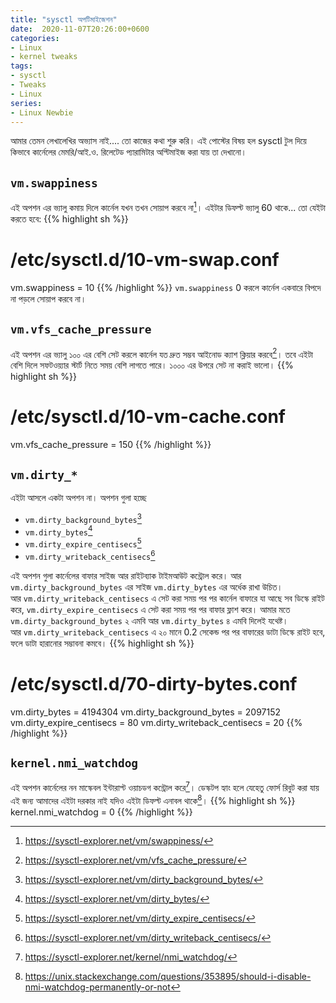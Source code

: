```yaml
---
title: "sysctl অপটিমাইজেশন"
date:  2020-11-07T20:26:00+0600
categories:
- Linux
- kernel tweaks
tags:
- sysctl
- Tweaks
- Linux
series:
- Linux Newbie
---
```


আমার তেমন লেখালেখির অভ্যাস নাই.... তো কাজের কথা শুরু করি।
এই পোস্টের বিষয় হল sysctl টুল দিয়ে কিভাবে কার্নেলের মেমরি/আই.ও. রিলেটেড প্যারামিটার অপ্টিমাইজ করা যায় তা দেখানো। 

## `vm.swappiness`
এই অপশন এর ভ্যালু কমায় দিলে কার্নেল যখন তখন সোয়াপ করবে না[^1]। এইটার ডিফল্ট ভ্যালু 60 থাকে... তো যেইটা করতে হবে:
{{% highlight sh %}}
# /etc/sysctl.d/10-vm-swap.conf
vm.swappiness = 10
{{% /highlight %}}
`vm.swappiness` 0 করলে কার্নেল একবারে বিপদে না পড়লে সোয়াপ করবে না।

## `vm.vfs_cache_pressure`
এই অপশন এর ভ্যালু ১০০ এর বেশি সেট করলে কার্নেল যত দ্রুত সম্ভব আইনোড ক্যাশ ক্লিয়ার করবে[^2]। তবে এইটা বেশি দিলে সফটওয়্যার স্টার্ট নিতে সময় বেশি লাগতে পারে।
১০০০ এর উপরে সেট না করাই ভালো।
{{% highlight sh %}}
# /etc/sysctl.d/10-vm-cache.conf
vm.vfs_cache_pressure = 150
{{% /highlight %}}

## `vm.dirty_*`
এইটা আসলে একটা অপশন না। অপশন গুলা হচ্ছে
 * `vm.dirty_background_bytes`[^3]
 * `vm.dirty_bytes`[^4]
 * `vm.dirty_expire_centisecs`[^5]
 * `vm.dirty_writeback_centisecs`[^6]

এই অপশন গুলা কার্নেলের বাফার সাইজ আর রাইটব্যাক টাইমআউট  কন্ট্রোল করে। আর `vm.dirty_background_bytes` এর সাইজ `vm.dirty_bytes` এর অর্ধেক রাখা উচিত।<br />
আর `vm.dirty_writeback_centisecs` এ সেট করা সময় পর পর কার্নেল বাফারে যা আছে সব ডিস্কে রাইট করে, `vm.dirty_expire_centisecs` এ সেট করা সময় পর পর
বাফার ফ্লাশ করে। আমার মতে `vm.dirty_background_bytes` ২ এমবি আর `vm.dirty_bytes` ৪ এমবি দিলেই যথেষ্ট।<br /> আর `vm.dirty_writeback_centisecs` এ ২০ মানে
0.2 সেকেন্ড পর পর বাফারের ডাটা ডিস্কে রাইট হবে, ফলে ডাটা হারানোর সম্ভাবনা কমবে।
{{% highlight sh %}}
# /etc/sysctl.d/70-dirty-bytes.conf
vm.dirty_bytes = 4194304
vm.dirty_background_bytes = 2097152
vm.dirty_expire_centisecs = 80
vm.dirty_writeback_centisecs = 20
{{% /highlight %}}

## `kernel.nmi_watchdog`
এই অপশন কার্নেলের নন মাস্কেবল ইন্টারাপ্ট ওয়াচডগ কন্ট্রোল করে[^8]। ডেস্কটপ হ্যাং হলে যেহেতু ফোর্স রিবুট করা যায় এই জন্য আমাদের এইটা দরকার নাই যদিও এইটা ডিফল্ট এনাবল থাকে[^9]।
{{% highlight sh %}}
kernel.nmi_watchdog = 0
{{% /highlight %}}

[^1]: https://sysctl-explorer.net/vm/swappiness/
[^2]: https://sysctl-explorer.net/vm/vfs_cache_pressure/
[^3]: https://sysctl-explorer.net/vm/dirty_background_bytes/
[^4]: https://sysctl-explorer.net/vm/dirty_bytes/
[^5]: https://sysctl-explorer.net/vm/dirty_expire_centisecs/
[^6]: https://sysctl-explorer.net/vm/dirty_writeback_centisecs/
[^8]: https://sysctl-explorer.net/kernel/nmi_watchdog/
[^9]: https://unix.stackexchange.com/questions/353895/should-i-disable-nmi-watchdog-permanently-or-not
